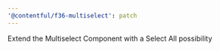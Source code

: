```yaml
---
'@contentful/f36-multiselect': patch
---
```


Extend the Multiselect Component with a Select All possibility
